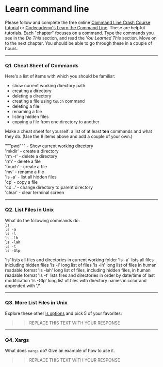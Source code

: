 # Learn command line

Please follow and complete the free online [Command Line Crash Course
tutorial](https://web.archive.org/web/20160708171659/http://cli.learncodethehardway.org/book/) or [Codecademy's Learn the Command Line](https://www.codecademy.com/learn/learn-the-command-line). These are helpful tutorials. Each "chapter" focuses on a command. Type the commands you see in the _Do This_ section, and read the _You Learned This_ section. Move on to the next chapter. You should be able to go through these in a couple of hours.

---

### Q1.  Cheat Sheet of Commands  

Here's a list of items with which you should be familiar:  
* show current working directory path
* creating a directory
* deleting a directory
* creating a file using `touch` command
* deleting a file
* renaming a file
* listing hidden files
* copying a file from one directory to another

Make a cheat sheet for yourself: a list of at least **ten** commands and what they do.  (Use the 8 items above and add a couple of your own.)  

"""pwd""" - Show current working directory  
'mkdir' - create a directory  
'rm -r' - delete a directory  
'rm' - delete a file  
'touch' - create a file  
'mv' - rename a file  
'ls -a' - list all hidden files  
'cp' - copy a file  
'cd ..' - change directory to parent directory  
'clear' - clear terminal screen  

---

### Q2.  List Files in Unix   

What do the following commands do:  
`ls`  
`ls -a`  
`ls -l`  
`ls -lh`  
`ls -lah`  
`ls -t`  
`ls -Glp`  

'ls' lists all files and directories in current working folder
'ls -a' lists all files inlcluding hidden files
'ls -l' long list of files
'ls -lh' long list of files in human readable format
'ls -lah' long list of files, including hidden files, in human readable format
'ls -t' lists files and directories in order by date/time of last modification
'ls -Glp' long list of files with directory names in color and appended with '/'

---

### Q3.  More List Files in Unix  

Explore these other [ls options](http://www.techonthenet.com/unix/basic/ls.php) and pick 5 of your favorites:

> > REPLACE THIS TEXT WITH YOUR RESPONSE

---

### Q4.  Xargs   

What does `xargs` do? Give an example of how to use it.

> > REPLACE THIS TEXT WITH YOUR RESPONSE

 

